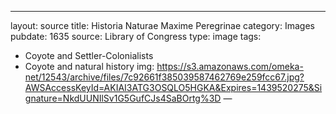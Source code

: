 ---
layout: source
title: Historia Naturae Maxime Peregrinae
category: Images
pubdate: 1635
source: Library of Congress
type: image
tags:
- Coyote and Settler-Colonialists
- Coyote and natural history
img: https://s3.amazonaws.com/omeka-net/12543/archive/files/7c92661f385039587462769e259fcc67.jpg?AWSAccessKeyId=AKIAI3ATG3OSQLO5HGKA&Expires=1439520275&Signature=NkdUUNIlSv1G5GufCJs4SaBOrtg%3D
—
